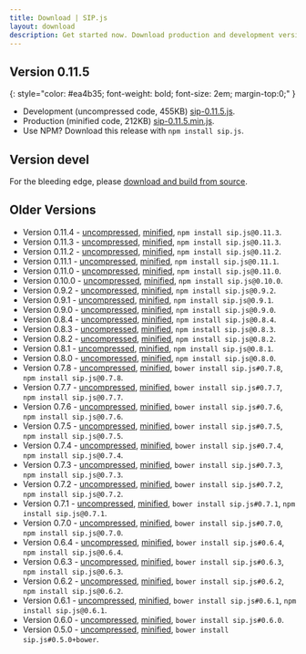 ```yaml
---
title: Download | SIP.js
layout: download
description: Get started now. Download production and development versions of the SIP.js library.
---
```


## Version 0.11.5
{: style="color: #ea4b35; font-weight: bold; font-size: 2em; margin-top:0;" }

* Development (uncompressed code, 455KB) <a href="/download/sip-0.11.5.js" download="sip-0.11.5.js">sip-0.11.5.js</a>.
* Production (minified code, 212KB) <a href="/download/sip-0.11.5.min.js" download="sip-0.11.5.min.js">sip-0.11.5.min.js</a>.
* Use NPM? Download this release with `npm install sip.js`.

## Version devel

For the bleeding edge, please [download and build from source](//github.com/onsip/SIP.js).

## Older Versions
* Version 0.11.4 - <a href="/download/sip-0.11.4.js" download="sip-0.11.4.js">uncompressed</a>, <a href="/download/sip-0.11.4.min.js" download="sip-0.11.4.min.js">minified</a>, `npm install sip.js@0.11.3`.
* Version 0.11.3 - <a href="/download/sip-0.11.3.js" download="sip-0.11.3.js">uncompressed</a>, <a href="/download/sip-0.11.3.min.js" download="sip-0.11.3.min.js">minified</a>, `npm install sip.js@0.11.3`.
* Version 0.11.2 - <a href="/download/sip-0.11.2.js" download="sip-0.11.2.js">uncompressed</a>, <a href="/download/sip-0.11.2.min.js" download="sip-0.11.2.min.js">minified</a>, `npm install sip.js@0.11.2`.
* Version 0.11.1 - <a href="/download/sip-0.11.1.js" download="sip-0.11.1.js">uncompressed</a>, <a href="/download/sip-0.11.1.min.js" download="sip-0.11.1.min.js">minified</a>, `npm install sip.js@0.11.1`.
* Version 0.11.0 - <a href="/download/sip-0.11.0.js" download="sip-0.11.0.js">uncompressed</a>, <a href="/download/sip-0.11.0.min.js" download="sip-0.11.0.min.js">minified</a>, `npm install sip.js@0.11.0`.
* Version 0.10.0 - <a href="/download/sip-0.10.0.js" download="sip-0.10.0.js">uncompressed</a>, <a href="/download/sip-0.10.0.min.js" download="sip-0.10.0.min.js">minified</a>, `npm install sip.js@0.10.0`.
* Version 0.9.2 - <a href="/download/sip-0.9.2.js" download="sip-0.9.2.js">uncompressed</a>, <a href="/download/sip-0.9.2.min.js" download="sip-0.9.2.min.js">minified</a>, `npm install sip.js@0.9.2`.
* Version 0.9.1 - <a href="/download/sip-0.9.1.js" download="sip-0.9.1.js">uncompressed</a>, <a href="/download/sip-0.9.1.min.js" download="sip-0.9.1.min.js">minified</a>, `npm install sip.js@0.9.1`.
* Version 0.9.0 - <a href="/download/sip-0.9.0.js" download="sip-0.9.0.js">uncompressed</a>, <a href="/download/sip-0.9.0.min.js" download="sip-0.9.0.min.js">minified</a>, `npm install sip.js@0.9.0`.
* Version 0.8.4 - <a href="/download/sip-0.8.4.js" download="sip-0.8.4.js">uncompressed</a>, <a href="/download/sip-0.8.4.min.js" download="sip-0.8.4.min.js">minified</a>, `npm install sip.js@0.8.4`.
* Version 0.8.3 - <a href="/download/sip-0.8.3.js" download="sip-0.8.3.js">uncompressed</a>, <a href="/download/sip-0.8.3.min.js" download="sip-0.8.3.min.js">minified</a>, `npm install sip.js@0.8.3`.
* Version 0.8.2 - <a href="/download/sip-0.8.2.js" download="sip-0.8.2.js">uncompressed</a>, <a href="/download/sip-0.8.2.min.js" download="sip-0.8.2.min.js">minified</a>, `npm install sip.js@0.8.2`.
* Version 0.8.1 - <a href="/download/sip-0.8.1.js" download="sip-0.8.1.js">uncompressed</a>, <a href="/download/sip-0.8.1.min.js" download="sip-0.8.1.min.js">minified</a>, `npm install sip.js@0.8.1`.
* Version 0.8.0 - <a href="/download/sip-0.8.0.js" download="sip-0.8.0.js">uncompressed</a>, <a href="/download/sip-0.8.0.min.js" download="sip-0.8.0.min.js">minified</a>, `npm install sip.js@0.8.0`.
* Version 0.7.8 - <a href="/download/sip-0.7.8.js" download="sip-0.7.8.js">uncompressed</a>, <a href="/download/sip-0.7.8.min.js" download="sip-0.7.8.min.js">minified</a>, `bower install sip.js#0.7.8`, `npm install sip.js@0.7.8`.
* Version 0.7.7 - <a href="/download/sip-0.7.7.js" download="sip-0.7.7.js">uncompressed</a>, <a href="/download/sip-0.7.7.min.js" download="sip-0.7.7.min.js">minified</a>, `bower install sip.js#0.7.7`, `npm install sip.js@0.7.7`.
* Version 0.7.6 - <a href="/download/sip-0.7.6.js" download="sip-0.7.6.js">uncompressed</a>, <a href="/download/sip-0.7.6.min.js" download="sip-0.7.6.min.js">minified</a>, `bower install sip.js#0.7.6`, `npm install sip.js@0.7.6`.
* Version 0.7.5 - <a href="/download/sip-0.7.5.js" download="sip-0.7.5.js">uncompressed</a>, <a href="/download/sip-0.7.5.min.js" download="sip-0.7.5.min.js">minified</a>, `bower install sip.js#0.7.5`, `npm install sip.js@0.7.5`.
* Version 0.7.4 - <a href="/download/sip-0.7.4.js" download="sip-0.7.4.js">uncompressed</a>, <a href="/download/sip-0.7.4.min.js" download="sip-0.7.4.min.js">minified</a>, `bower install sip.js#0.7.4`, `npm install sip.js@0.7.4`.
* Version 0.7.3 - <a href="/download/sip-0.7.3.js" download="sip-0.7.3.js">uncompressed</a>, <a href="/download/sip-0.7.3.min.js" download="sip-0.7.3.min.js">minified</a>, `bower install sip.js#0.7.3`, `npm install sip.js@0.7.3`.
* Version 0.7.2 - <a href="/download/sip-0.7.2.js" download="sip-0.7.2.js">uncompressed</a>, <a href="/download/sip-0.7.2.min.js" download="sip-0.7.2.min.js">minified</a>, `bower install sip.js#0.7.2`, `npm install sip.js@0.7.2`.
* Version 0.7.1 - <a href="/download/sip-0.7.1.js" download="sip-0.7.1.js">uncompressed</a>, <a href="/download/sip-0.7.1.min.js" download="sip-0.7.1.min.js">minified</a>, `bower install sip.js#0.7.1`, `npm install sip.js@0.7.1`.
* Version 0.7.0 - <a href="/download/sip-0.7.0.js" download="sip-0.7.0.js">uncompressed</a>, <a href="/download/sip-0.7.0.min.js" download="sip-0.7.0.min.js">minified</a>, `bower install sip.js#0.7.0`, `npm install sip.js@0.7.0`.
* Version 0.6.4 - <a href="/download/sip-0.6.4.js" download="sip-0.6.4.js">uncompressed</a>, <a href="/download/sip-0.6.4.min.js" download="sip-0.6.4.min.js">minified</a>, `bower install sip.js#0.6.4`, `npm install sip.js@0.6.4`.
* Version 0.6.3 - <a href="/download/sip-0.6.3.js" download="sip-0.6.3.js">uncompressed</a>, <a href="/download/sip-0.6.3.min.js" download="sip-0.6.3.min.js">minified</a>, `bower install sip.js#0.6.3`, `npm install sip.js@0.6.3`.
* Version 0.6.2 - <a href="/download/sip-0.6.2.js" download="sip-0.6.2.js">uncompressed</a>, <a href="/download/sip-0.6.2.min.js" download="sip-0.6.2.min.js">minified</a>, `bower install sip.js#0.6.2`, `npm install sip.js@0.6.2`.
* Version 0.6.1 - <a href="/download/sip-0.6.1.js" download="sip-0.6.1.js">uncompressed</a>, <a href="/download/sip-0.6.1.min.js" download="sip-0.6.1.min.js">minified</a>, `bower install sip.js#0.6.1`, `npm install sip.js@0.6.1`.
* Version 0.6.0 - <a href="/download/sip-0.6.0.js" download="sip-0.6.0.js">uncompressed</a>, <a href="/download/sip-0.6.0.min.js" download="sip-0.6.0.min.js">minified</a>, `bower install sip.js#0.6.0`.
* Version 0.5.0 - <a href="/download/sip-0.5.0.js" download="sip-0.5.0.js">uncompressed</a>, <a href="/download/sip-0.5.0.min.js" download="sip-0.5.0.min.js">minified</a>, `bower install sip.js#0.5.0+bower`.

